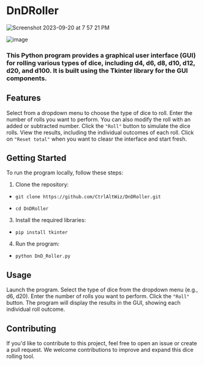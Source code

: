 # DnDRoller

![Screenshot 2023-09-20 at 7 57 21 PM](https://github.com/CtrlAltWiz/DnDRoller/assets/46701041/56d6f87d-ae2c-4aec-ac49-2ce5322668d6)

![image](https://github.com/CtrlAltWiz/DnDRoller/assets/46701041/e90e2d4a-aaa4-4ea0-aba7-e1388e86c099)


### This Python program provides a graphical user interface (GUI) for rolling various types of dice, including d4, d6, d8, d10, d12, d20, and d100. It is built using the Tkinter library for the GUI components.

## Features

Select from a dropdown menu to choose the type of dice to roll.
Enter the number of rolls you want to perform. You can also modify the roll with an added or subtracted number.
Click the `"Roll"` button to simulate the dice rolls.
View the results, including the individual outcomes of each roll. Click on `"Reset total"` when you want to cleasr the interface and start fresh.

## Getting Started

To run the program locally, follow these steps:

1. Clone the repository:

- `git clone https://github.com/CtrlAltWiz/DnDRoller.git`

- `cd DnDRoller`
   
3. Install the required libraries:
- `pip install tkinter`

4. Run the program:
- `python DnD_Roller.py`

## Usage

Launch the program.
Select the type of dice from the dropdown menu (e.g., d6, d20).
Enter the number of rolls you want to perform.
Click the `"Roll"` button.
The program will display the results in the GUI, showing each individual roll outcome.

## Contributing

If you'd like to contribute to this project, feel free to open an issue or create a pull request. We welcome contributions to improve and expand this dice rolling tool.
